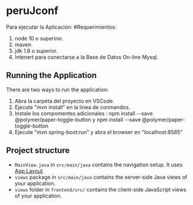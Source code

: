 # peruJconf

Para ejecutar la Aplicación:
#Requerimientos:
1. node 10 o superiror.
2. maven
3. jdk 1.8 o superior.
4. Intenert para conectarse a la Base de Datos On-line Mysql.



## Running the Application
There are two ways to run the application:  
 1. Abra la carpeta del proyecto en VSCode.
 2. Ejecute "mvn install" en la linea de conmandos.
 3. Instale los compomentes adicionales : npm install --save @polymer/paper-toggle-button  y npm install --save @polymer/paper-toggle-button
 4. Ejecute "mvn spring-boot:run" y abra el browser en "localhost:8585"
 



## Project structure

- `MainView.java` in `src/main/java` contains the navigation setup. It uses [App Layout](https://vaadin.com/components/vaadin-app-layout).
- `views` package in `src/main/java` contains the server-side Java views of your application.
- `views` folder in `frontend/src/` contains the client-side JavaScript views of your application.

